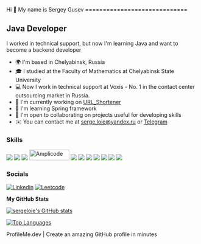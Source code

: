 <base target="_blank" />
Hi 👋 My name is Sergey Gusev
=============================

Java Developer
--------------

I worked in technical support, but now I'm learning Java and want to become a backend developer

*   🌍  I'm based in Chelyabinsk, Russia
*   🎓  I studied at the Faculty of Mathematics at Chelyabinsk State University
*   💻  Now I work in technical support at Voxis - No. 1 in the contact center outsourcing market in Russia.
*   🚀  I'm currently working on [URL_Shortener](https://github.com/sergeloie/URL_Shortener)
*   🧠  I'm learning Spring framework
*   🤝  I'm open to collaborating on projects useful for developing skills
*   ✉️  You can contact me at [serge.loie@yandex.ru](mailto:serge.loie@yandex.ru) or <a href="https://t.me/Anser_Anser">Telegram</a>

### Skills 
<p align="center">
  
![](https://img.shields.io/badge/Java-ED8B00?style=for-the-badge&logo=openjdk&logoColor=white)
![](https://img.shields.io/badge/Spring-6DB33F?style=for-the-badge&logo=spring&logoColor=white)
![](https://img.shields.io/badge/Spring_Boot-F2F4F9?style=for-the-badge&logo=spring-boot)
<a href="https://amplicode.ru"><img src="https://amplicode.ru/images/logo_white.svg" width="105" height="28" alt="Amplicode" /></a>
![](https://img.shields.io/badge/Hibernate-59666C?style=for-the-badge&logo=Hibernate&logoColor=white)
![](https://img.shields.io/badge/PostgreSQL-316192?style=for-the-badge&logo=postgresql&logoColor=white)
![](https://img.shields.io/badge/redis-CC0000?&style=for-the-badge&logo=redis&logoColor=white)
![](https://img.shields.io/badge/Docker-2CA5E0?style=for-the-badge&logo=docker&logoColor=white)
![](https://img.shields.io/badge/Swagger-85EA2D?style=for-the-badge&logo=Swagger&logoColor=white)
![](https://img.shields.io/badge/Render-46E3B7?style=for-the-badge&logo=render&logoColor=white)
![](https://img.shields.io/badge/manjaro-35BF5C?style=for-the-badge&logo=manjaro&logoColor=white)

</p>


<!---                    
### Socials
                  
<p align="left"> 
<a href="https://www.github.com/sergeloie" targer="_blank" rel="norefferer"><img src="https://raw.githubusercontent.com/danielcranney/readme-generator/main/public/icons/socials/github-dark.svg" width="32" height="32" alt="Github" /></a>
<a href="https://www.linkedin.com/in/sergey-gusev-6b717430b/" targer="_blank" rel="norefferer"><img src="https://raw.githubusercontent.com/danielcranney/readme-generator/main/public/icons/socials/linkedin.svg" width="32" height="32" alt="LinkedIn" /></a>
</p>

### Badges
-->

### Socials
[![Linkedin](https://img.shields.io/badge/LinkedIn-0077B5?style=for-the-badge&logo=linkedin&logoColor=white)](https://www.linkedin.com/in/sergey-gusev-6b717430b/)
[![Leetcode](https://img.shields.io/badge/-LeetCode-FFA116?style=for-the-badge&logo=LeetCode&logoColor=black)](https://leetcode.com/u/sergeloie/)

<b>My GitHub Stats</b>

<a href="http://www.github.com/sergeloie"><img src="https://github-readme-stats.vercel.app/api?username=sergeloie&show_icons=true&hide=&count_private=true&title_color=0891b2&text_color=ffffff&icon_color=0891b2&bg_color=1c1917&hide_border=true&show_icons=true" alt="sergeloie's GitHub stats" /></a>

<a href="https://github.com/sergeloie" align="left"><img src="https://github-readme-stats.vercel.app/api/top-langs/?username=sergeloie&langs_count=10&title_color=0891b2&text_color=ffffff&icon_color=0891b2&bg_color=1c1917&hide_border=true&locale=en&custom_title=Top%20%Languages" alt="Top Languages" /></a>

ProfileMe.dev | Create an amazing GitHub profile in minutes
